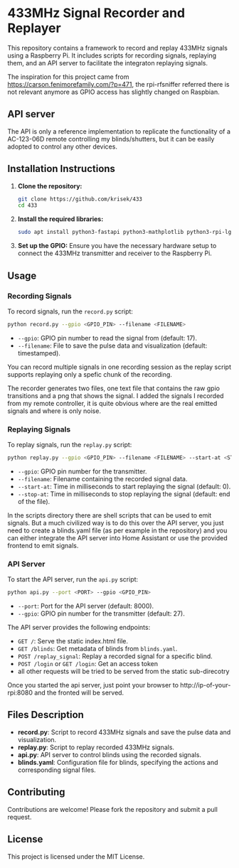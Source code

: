 # 433MHz Signal Recorder and Replayer

This repository contains a framework to record and replay 433MHz signals using a Raspberry Pi. It includes scripts for recording signals, replaying them, and an API server to facilitate the integraton replaying signals.

The inspiration for this project came from https://carson.fenimorefamily.com/?p=471, the rpi-rfsniffer referred there is not relevant anymore as GPIO access has slightly changed on Raspbian. 

## API server

The API is only a reference implementation to replicate the functionality of a AC-123-06D remote controlling my blinds/shutters, but it can be easily adopted to control any other devices.

## Installation Instructions

1. **Clone the repository:**
   ```bash
   git clone https://github.com/krisek/433
   cd 433
   ```

2. **Install the required libraries:**
   ```bash
   sudo apt install python3-fastapi python3-mathplotlib python3-rpi-lgpio
   ```

3. **Set up the GPIO:**
   Ensure you have the necessary hardware setup to connect the 433MHz transmitter and receiver to the Raspberry Pi.

## Usage

### Recording Signals

To record signals, run the `record.py` script:
```bash
python record.py --gpio <GPIO_PIN> --filename <FILENAME>
```
- `--gpio`: GPIO pin number to read the signal from (default: 17).
- `--filename`: File to save the pulse data and visualization (default: timestamped).

You can record multiple signals in one recording session as the replay script supports replaying only a spefic chunk of the recording.

The recorder generates two files, one text file that contains the raw gpio transitions and a png that shows the signal. I added the signals I recorded from my remote controller, it is quite obvious where are the real emitted signals and where is only noise.

### Replaying Signals

To replay signals, run the `replay.py` script:
```bash
python replay.py --gpio <GPIO_PIN> --filename <FILENAME> --start-at <START_TIME> --stop-at <STOP_TIME>
```
- `--gpio`: GPIO pin number for the transmitter.
- `--filename`: Filename containing the recorded signal data.
- `--start-at`: Time in milliseconds to start replaying the signal (default: 0).
- `--stop-at`: Time in milliseconds to stop replaying the signal (default: end of the file).

In the scripts directory there are shell scripts that can be used to emit signals. But a much civilized way is to do this over the API server, you just need to create a blinds.yaml file (as per example in the repository) and you can either integrate the API server into Home Assistant or use the provided frontend to emit signals.

### API Server

To start the API server, run the `api.py` script:
```bash
python api.py --port <PORT> --gpio <GPIO_PIN>
```
- `--port`: Port for the API server (default: 8000).
- `--gpio`: GPIO pin number for the transmitter (default: 27).

The API server provides the following endpoints:
- `GET /`: Serve the static index.html file.
- `GET /blinds`: Get metadata of blinds from `blinds.yaml`.
- `POST /replay_signal`: Replay a recorded signal for a specific blind.
- `POST /login` or `GET /login`: Get an access token
- all other requests will be tried to be served from the static sub-direcotry

Once you started the api server, just point your browser to http://ip-of-your-rpi:8080 and the fronted will be served.

## Files Description

- **record.py**: Script to record 433MHz signals and save the pulse data and visualization.
- **replay.py**: Script to replay recorded 433MHz signals.
- **api.py**: API server to control blinds using the recorded signals.
- **blinds.yaml**: Configuration file for blinds, specifying the actions and corresponding signal files.

## Contributing

Contributions are welcome! Please fork the repository and submit a pull request.

## License

This project is licensed under the MIT License.
